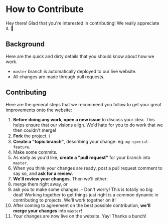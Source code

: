 # How to Contribute

Hey there! Glad that you're interested in contributing! We really
appreciate it. :tada:

## Background

Here are the quick and dirty details that you should know about how we
work.

* `master` branch is automatically deployed to our live website.
* All changes are made through pull requests.

## Contributing

Here are the general steps that we recommend you follow to get your
great improvements onto the website:

1. **Before doing any work, open a new issue** to discuss your idea.
   This helps ensure that our visions align. We'd hate for you to do
   work that we then couldn't merge!
2. **Fork** the project. [:information_source:][forking]
3. **Create a "topic branch"**, describing your change. eg.
   `my-special-feature`.
4. Make some commits.
5. As early as you'd like, **create a "pull request"** for your branch into
   `master`.
6. When you think your changes are ready, post a pull request comment to
   say so, and **ask for a review**.
7. **We'll review your changes**. Then we'll either:
  1. merge them right away, or
  2. ask you to make some changes.
    - Don't worry! This is totally no big deal! Working together to get
      things just right is a common dynamic in contributing to projects.
      We'll work together on it!
8. After coming to agreement on the best possible contribution, **we'll
   merge your changes** into `master`!
9. Your changes are now live on the website. Yay! Thanks a bunch!

<!-- Links -->
   [forking]: https://guides.github.com/activities/forking/
